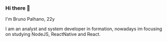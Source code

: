 ### Hi there 👋

I'm Bruno Palhano, 22y

I am an analyst and system developer in formation, nowadays im focusing on studying NodeJS, ReactNative and React.
